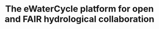 ---
authors: Rolf Hut, Niels Drost, Nick van de Giesen, Ben van Werkhoven, Banafsheh Abdollahi, Jerom Aerts, Thomas Albers, Fakhereh Alidoost, Bouwe Andela, Jaro Camphuijsen, Yifat Dzigan, Ronald van Haren, Eric Hutton, Peter Kalverla, Maarten van Meersbergen, Gijs van den Oord, Inti Pelupessy, Stef Smeets, Stefan Verhoeven, Martine de Vos, and Berend Weel
title: "The eWaterCycle platform for open and FAIR hydrological collaboration"
journal: "Geoscientific Model Development"
year: 2022
---